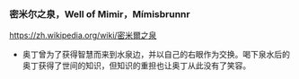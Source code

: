 ### 密米尔之泉，Well of Mimir，Mímisbrunnr
https://zh.wikipedia.org/wiki/密米爾之泉
- 奥丁曾为了获得智慧而来到水泉边，并以自己的右眼作为交换。喝下泉水后的奥丁获得了世间的知识，但知识的重担也让奥丁从此没有了笑容。